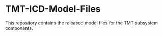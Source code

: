 # TMT-ICD-Model-Files
This repository contains the released model files for the TMT subsystem components.
